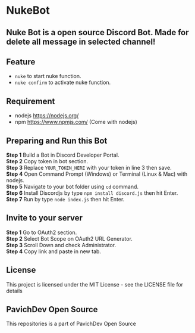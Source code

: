 # NukeBot
## Nuke Bot is a open source Discord Bot. Made for delete all message in selected channel!
## Feature
- `nuke` to start nuke function.
- `nuke confirm` to activate nuke function.
## Requirement
- nodejs https://nodejs.org/
- npm https://www.npmjs.com/ (Come with nodejs)
## Preparing and Run this Bot
**Step 1** Build a Bot in Discord Developer Portal.\
**Step 2** Copy token in bot section.\
**Step 3** Replace `YOUR_TOKEN_HERE` with your token in line 3 then save.\
**Step 4** Open Command Prompt (Windows) or Terminal (Linux & Mac) with nodejs.\
**Step 5** Navigate to your bot folder using `cd` command.\
**Step 6** Install Discordjs by type `npm install discord.js` then hit Enter.\
**Step 7** Run by type `node index.js` then hit Enter.
## Invite to your server
**Step 1** Go to OAuth2 section.\
**Step 2** Select Bot Scope on OAuth2 URL Generator.\
**Step 3** Scroll Down and check Administrator.\
**Step 4** Copy link and paste in new tab.
## License
This project is licensed under the MIT License - see the LICENSE file for details
## PavichDev Open Source
This repositories is a part of PavichDev Open Source
